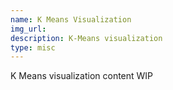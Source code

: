 ```yaml
---
name: K Means Visualization
img_url: 
description: K-Means visualization
type: misc
---
```

K Means visualization content WIP